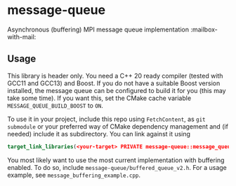 # message-queue

Asynchronous (buffering) MPI message queue implementation :mailbox-with-mail:

## Usage
This library is header only. You need a C++ 20 ready compiler (tested with GCC11 and GCC13) and Boost. If you do not have a suitable Boost version installed, the message queue can be configured to build it for you (this may take some time). If you want this, set the CMake cache variable `MESSAGE_QUEUE_BUILD_BOOST` to `ON`.

To use it in your project, include this repo using `FetchContent`, as `git submodule` or your preferred way of CMake dependency management and (if needed) include it as subdirectory. You can link against it using

``` cmake
target_link_libraries(<your-target> PRIVATE message-queue::message_queue)
```

You most likely want to use the most current implementation with buffering enabled. To do so, include `message-queue/buffered_queue_v2.h`. For a usage example, see `message_buffering_example.cpp`.

